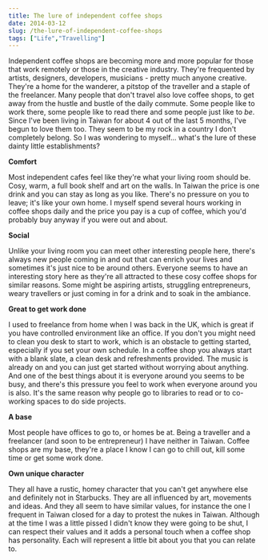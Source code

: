 ```yaml
---
title: The lure of independent coffee shops 
date: 2014-03-12
slug: /the-lure-of-independent-coffee-shops
tags: ["Life","Travelling"]
---
```


Independent coffee shops are becoming more and more popular for those that work remotely or those in the creative industry. They're frequented by artists, designers, developers, musicians - pretty much anyone creative. They're a home for the wanderer, a pitstop of the traveller and a staple of the freelancer. Many people that don't travel also love coffee shops, to get away from the hustle and bustle of the daily commute. Some people like to work there, some people like to read there and some people just like to _be_. Since I've been living in Taiwan for about 4 out of the last 5 months, I've begun to love them too. They seem to be my rock in a country I don't completely belong. So I was wondering to myself... what's the lure of these dainty little establishments?

**Comfort**

Most independent cafes feel like they're what your living room should be. Cosy, warm, a full book shelf and art on the walls. In Taiwan the price is one drink and you can stay as long as you like. There's no pressure on you to leave; it's like your own home. I myself spend several hours working in coffee shops daily and the price you pay is a cup of coffee, which you'd probably buy anyway if you were out and about.

**Social**

Unlike your living room you can meet other interesting people here, there's always new people coming in and out that can enrich your lives and sometimes it's just nice to be around others. Everyone seems to have an interesting story here as they're all attracted to these cosy coffee shops for similar reasons. Some might be aspiring artists, struggling entrepreneurs, weary travellers or just coming in for a drink and to soak in the ambiance.

**Great to get work done**

I used to freelance from home when I was back in the UK, which is great if you have controlled environment like an office. If you don't you might need to clean you desk to start to work, which is an obstacle to getting started, especially if you set your own schedule. In a coffee shop you always start with a blank slate, a clean desk and refreshments provided. The music is already on and you can just get started without worrying about anything. And one of the best things about it is everyone around you seems to be busy, and there's this pressure you feel to work when everyone around you is also. It's the same reason why people go to libraries to read or to co-working spaces to do side projects.

**A base**

Most people have offices to go to, or homes be at. Being a traveller and a freelancer (and soon to be entrepreneur) I have neither in Taiwan. Coffee shops are my base, they're a place I know I can go to chill out, kill some time or get some work done.

**Own unique character**

They all have a rustic, homey character that you can't get anywhere else and definitely not in Starbucks. They are all influenced by art, movements and ideas. And they all seem to have similar values, for instance the one I frequent in Taiwan closed for a day to protest the nukes in Taiwan. Although at the time I was a little pissed I didn't know they were going to be shut, I can respect their values and it adds a personal touch when a coffee shop has personality. Each will represent a little bit about you that you can relate to.